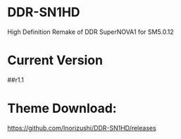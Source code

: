 # DDR-SN1HD
High Definition Remake of DDR SuperNOVA1 for SM5.0.12
# Current Version
##r1.1
# Theme Download:
https://github.com/Inorizushi/DDR-SN1HD/releases
